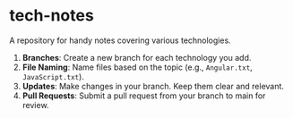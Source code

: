 # tech-notes
A repository for handy notes covering various technologies.

1. **Branches**: Create a new branch for each technology you add.
2. **File Naming**: Name files based on the topic (e.g., `Angular.txt`, `JavaScript.txt`).
3. **Updates**: Make changes in your branch. Keep them clear and relevant.
4. **Pull Requests**: Submit a pull request from your branch to main for review.
